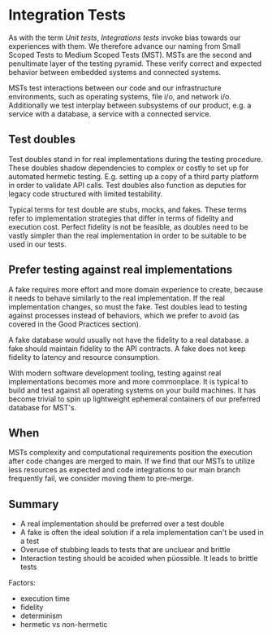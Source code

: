 # Integration Tests

As with the term *Unit tests*, *Integrations tests* invoke bias towards our experiences with them. We therefore advance our naming from Small Scoped Tests to Medium Scoped Tests (MST). MSTs are the second and penultimate layer of the testing pyramid. These verify correct and expected behavior between embedded systems and connected systems.

MSTs test interactions between our code and our infrastructure environments, such as operating systems, file i/o, and network i/o. Additionally we test interplay between subsystems of our product, e.g. a service with a database, a service with a connected service.

## Test doubles

Test doubles stand in for real implementations during the testing procedure. These doubles shadow dependencies to complex or costly to set up for automated hermetic testing. E.g. setting up a copy of a third party platform in order to validate API calls. Test doubles also function as deputies for legacy code structured with limited testability.

Typical terms for test double are stubs, mocks, and fakes. These terms refer to implementation strategies that differ in terms of fidelity and execution cost. Perfect fidelity is not be feasible, as doubles need to be vastly simpler than the real implementation in order to be suitable to be used in our tests.

## Prefer testing against real implementations

A fake requires more effort and more domain experience to create, because it needs to behave similarly to the real implementation. If the real implementation changes, so must the fake. Test doubles lead to testing against processes instead of behaviors, which we prefer to avoid (as covered in the Good Practices section).

A fake database would usually not have the fidelity to a real database. a fake should maintain fidelity to the API contracts. A fake does not keep fidelity to latency and resource consumption.

With modern software development tooling, testing against real implementations becomes more and more commonplace. It is typical to build and test against all operating systems on your build machines. It has become trivial to spin up lightweight ephemeral containers of our preferred database for MST's.

## When

MSTs complexity and computational requirements position the execution after code changes are merged to main. If we find that our MSTs to utilize less resources as expected and code integrations to our main branch frequently fail, we consider moving them to pre-merge.

## Summary

- A real implementation should be preferred over a test double
- A fake is often the ideal solution if a rela implementation can't be used in a test
- Overuse of stubbing leads to tests that are uncluear and brittle
- Interaction testing should be acoided when püossible. It leads to brittle tests

Factors:
- execution time
- fidelity
- determinism
- hermetic vs non-hermetic
